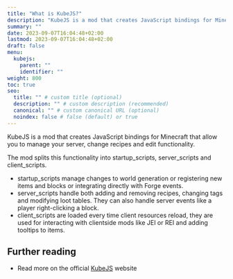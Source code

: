 ```yaml
---
title: "What is KubeJS?"
description: "KubeJS is a mod that creates JavaScript bindings for Minecraft that allow you to manage your server, change recipes and edit functionality."
summary: ""
date: 2023-09-07T16:04:48+02:00
lastmod: 2023-09-07T16:04:48+02:00
draft: false
menu:
  kubejs:
    parent: ""
    identifier: ""
weight: 800
toc: true
seo:
  title: "" # custom title (optional)
  description: "" # custom description (recommended)
  canonical: "" # custom canonical URL (optional)
  noindex: false # false (default) or true
---
```


KubeJS is a mod that creates JavaScript bindings for Minecraft that allow you to manage your server, change recipes and edit functionality.

The mod splits this functionality into <span class="badge text-bg-dark startup-scripts">startup_scripts</span>, <span class="badge text-bg-dark server-scripts">server_scripts</span> and <span class="badge text-bg-dark client-scripts">client_scripts</span>.

- <span class="badge text-bg-dark startup-scripts">startup_scripts</span> manage changes to world generation or registering new items and blocks or integrating directly with Forge events.
- <span class="badge text-bg-dark server-scripts">server_scripts</span> handle both adding and removing recipes, changing tags and modifying loot tables. They can also handle server events like a player right-clicking a block.
- <span class="badge text-bg-dark client-scripts">client_scripts</span> are loaded every time client resources reload, they are used for interacting with clientside mods like JEI or REI and adding tooltips to items.

## Further reading

- Read more on the official [KubeJS](https://kubejs.com/) website
